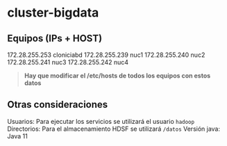# cluster-bigdata

## Equipos (IPs + HOST)

172.28.255.253	cloniciabd
172.28.255.239	nuc1
172.28.255.240	nuc2
172.28.255.241	nuc3
172.28.255.242	nuc4

> **Hay que modificar el /etc/hosts de todos los equipos con estos datos**

## Otras consideraciones
Usuarios:
Para ejecutar los servicios se utilizará el usuario `hadoop`
Directorios:
Para el almacenamiento HDSF se utilizará `/datos`
Versión java: Java 11



